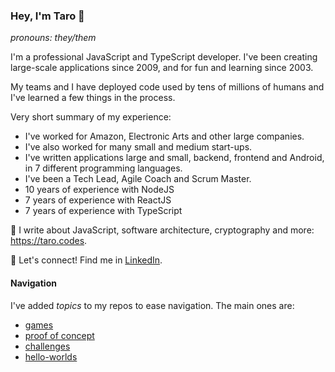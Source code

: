 ### Hey, I'm Taro 👋
_pronouns: they/them_

I'm a professional JavaScript and TypeScript developer. I've been creating large-scale applications since 2009, and for fun and learning since 2003. 

My teams and I have deployed code used by tens of millions of humans and I've learned a few things in the process. 

Very short summary of my experience:
- I've worked for Amazon, Electronic Arts and other large companies.
- I've also worked for many small and medium start-ups.
- I've written applications large and small, backend, frontend and Android, in 7 different programming languages. 
- I've been a Tech Lead, Agile Coach and Scrum Master. 
- 10 years of experience with NodeJS
- 7 years of experience with ReactJS
- 7 years of experience with TypeScript

📖 I write about JavaScript, software architecture, cryptography and more: https://taro.codes.

💪 Let's connect! Find me in [LinkedIn](https://linkedin.com/in/lautarodragan).

#### Navigation

I've added _topics_ to my repos to ease navigation. The main ones are:
- [games](https://github.com/lautarodragan?tab=repositories&q=topic%3Agame)
- [proof of concept](https://github.com/lautarodragan?tab=repositories&q=topic%3Aproof-of-concept)
- [challenges](https://github.com/lautarodragan?tab=repositories&q=topic%3Achallenge)
- [hello-worlds](https://github.com/lautarodragan?tab=repositories&q=topic%3Ahello-world)
